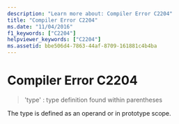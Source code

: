 ```yaml
---
description: "Learn more about: Compiler Error C2204"
title: "Compiler Error C2204"
ms.date: "11/04/2016"
f1_keywords: ["C2204"]
helpviewer_keywords: ["C2204"]
ms.assetid: bbe506d4-7863-44af-8709-161881c4b4ba
---
```

# Compiler Error C2204

> 'type' : type definition found within parentheses

The type is defined as an operand or in prototype scope.
